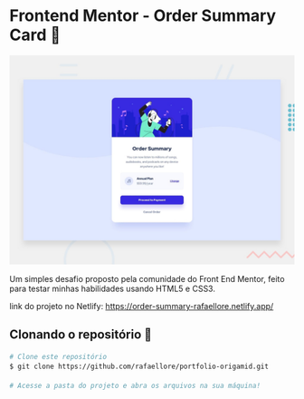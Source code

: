 # Frontend Mentor - Order Summary Card 👋

![Design preview for the Order summary card coding challenge](./design/desktop-preview.jpg)

Um simples desafio proposto pela comunidade do Front End Mentor, feito para testar minhas habilidades usando HTML5 e CSS3.

link do projeto no Netlify: https://order-summary-rafaellore.netlify.app/

## Clonando o repositório :rocket:
```bash
# Clone este repositório
$ git clone https://github.com/rafaellore/portfolio-origamid.git

# Acesse a pasta do projeto e abra os arquivos na sua máquina!
```
